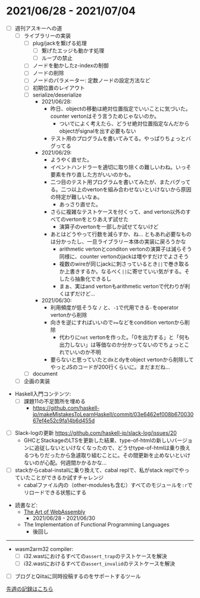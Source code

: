 # 2021/06/28 - 2021/07/04

- [ ] 週刊アスキーへの道
    - [ ] ライブラリーの実装
        - [ ] plug/jackを繋げる処理
            - [ ] 繋げたエッジも動かす処理
            - [ ] ループの禁止
        - [ ] ノードを動かしたz-indexの制御
        - [ ] ノードの削除
        - [ ] ノードのパラメーター: 定数ノードの設定方法など
        - [ ] 初期位置のレイアウト
        - [ ] serialize/deserialize
            - 2021/06/28:
                - 昨日、objectの移動は絶対位置指定でいいことに気づいた。counter vertonはそう言うためじゃないのか。
                    - ついでによく考えたら、どうせ絶対位置指定なんだからobjectがsignalを出す必要もない
                - テスト用のプログラムを書いてみてる。やっぱりちょっとバグってる
            - 2021/06/29:
                - ようやく直せた。
                - イベントハンドラーを適切に取り除くの難しいわね。いっそ要素を作り直した方がいいのかも。
                - 二つ目のテスト用プログラムを書いてみたが、またバグってる。二つ以上のvertonを組み合わせないといけないから原因の特定が難しいなぁ。
                    - あっさり直せた。
                - さらに複雑なテストケースを付くって、and verton以外のすべてのvertonをとりあえず試せた
                    - 演算子のvertonを一部しか試せてないけど
                - あとはどうやって行数を減らすか、ね... ともあれ必要なものは分かったし、一旦ライブラリー本体の実装に戻ろうかな
                    - arithmetic vertonとconditon vertonの演算子は減らそう同様に、counter vertonのjackは増やすだけでよさそう
                    - 複数のwireが同じjackに刺さっているとき`||`で巻き取るか上書きするか。なるべく`||`に寄せていい気がする。そしたら抽象化できるし
                    - まぁ、実はand vertonもarithmetic vertonで代わりが利くはずだけど...
            - 2021/06/30:
                - 利用頻度が低そうな `/` と、`-1`で代用できる`-`をoperator vertonから削除
                - 向きを逆にすればいいので`>=`などをcondition vertonから削除
                    - 代わりに`not` vertonを作った。「0を出力する」と「何も出力しない」は等価なのか分かってないのでちょっとこれでいいのか不明
                - 要らないと思っていたとdxとdyをobject vertonから削除してやっとJSのコードが200行くらいに。まだまだね...
        - [ ] document
    - [ ] 企画の実装
- Haskell入門コンテンツ:
    - [ ] 課題11の不足箇所を埋める
        - <https://github.com/haskell-jp/makeMistakesToLearnHaskell/commit/03e6462ef008b67003067ef4e52c9fa14b6d455d>
- [ ] Slack-logの更新 <https://github.com/haskell-jp/slack-log/issues/20>
    - GHCとStackageのLTSを更新した結果、type-of-htmlの新しいバージョンに追従しないといけなくなったので、どうせtype-of-htmlは乗り換えるつもりだったから急遽取り組むことに。その間更新を止めないといけないのが心配。何週間かかるかな...
- [ ] stackからcabal-installに乗り換えて、cabal replで、私がstack replでやっていたことができるか試すチャレンジ
    - cabalファイル内の（other-modulesも含む）すべてのモジュールを`:r`でリロードできる状態にする
- 読書など:
    - [The Art of WebAssembly](https://nostarch.com/art-webassembly)
        - 2021/06/28 - 2021/06/30
    - The Implementation of Functional Programming Languages
        - 後回し

------

- wasm2arm32 compiler:
    - [ ] i32.wastにおけるすべての`assert_trap`のテストケースを解決
    - [ ] i32.wastにおけるすべての`assert_invalid`のテストケースを解決
- [ ] ブログとQiitaに同時投稿するのをサポートするツール

[先週の記録はこちら](https://github.com/igrep/daily-commits/blob/740504cfa4ea38c65f0189b50be312b80c88a858/yesterday.md)
